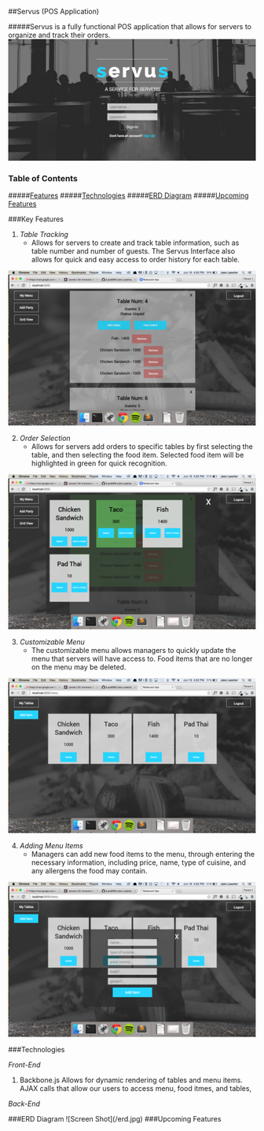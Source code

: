 ##Servus (POS Application)

#####Servus is a fully functional POS application that allows for servers to organize and track their orders.
![Screen Shot](/screenshot.png)

### Table of Contents  
#####[Features](#features) 
#####[Technologies](#technology) 
#####[ERD Diagram](#erd) 
#####[Upcoming Features](#newfeatures) 




<a name="features"/>
###Key Features

1) *Table Tracking*
	- Allows for servers to create and track table information, such as table number and number of guests. The Servus Interface also allows for quick and easy access to order history for each table.

![Screen Shot](/screenshot2.png)


2) *Order Selection*
	- Allows for servers add orders to specific tables by first selecting the table, and then selecting the food item. Selected food item will be highlighted in green for quick recognition. 

![Screen Shot](/screenshot3.png)


3) *Customizable Menu*
	- The customizable menu allows managers to quickly update the menu that servers will have access to. Food items that are no longer on the menu may be deleted.

![Screen Shot](/screenshot4.png)


4) *Adding Menu Items*
	- Managers can add new food items to the menu, through entering the necessary information, including price, name, type of cuisine, and any allergens the food may contain.

![Screen Shot](/screenshot5.png)




<a name="technology"/>
###Technologies

*Front-End*
1) Backbone.js
	Allows for dynamic rendering of tables and menu items.
	AJAX calls that allow our users to access menu, food itmes, and tables,  


*Back-End*




<a name="erd"/>
###ERD Diagram
![Screen Shot](/erd.jpg)




<a name="newfeatures"/>
###Upcoming Features


 

